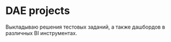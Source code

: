 # DAE projects

Выкладываю решения тестовых заданий, а также дашбордов в различных BI инструментах.
